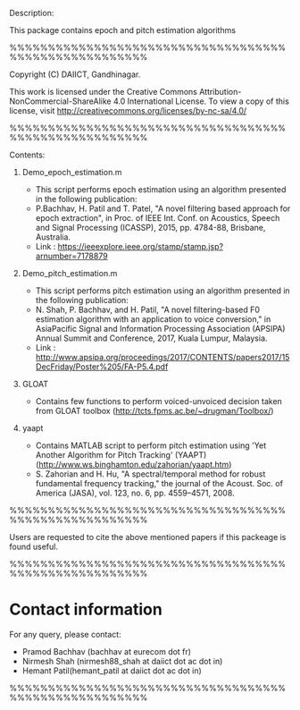 Description:

This package contains epoch and pitch estimation algorithms

%%%%%%%%%%%%%%%%%%%%%%%%%%%%%%%%%%%%%%%%%%%%%%%%%%%%%%

Copyright (C) DAIICT, Gandhinagar.

This work is licensed under the Creative Commons Attribution-NonCommercial-ShareAlike 4.0 International
License. To view a copy of this license, visit http://creativecommons.org/licenses/by-nc-sa/4.0/

%%%%%%%%%%%%%%%%%%%%%%%%%%%%%%%%%%%%%%%%%%%%%%%%%%%%%%

Contents:

1) Demo_epoch_estimation.m 
	- This script performs epoch estimation using an algorithm presented in the following publication: 
	- P.Bachhav, H. Patil and T. Patel, "A novel filtering based approach for epoch extraction", in Proc. of IEEE Int. Conf. on Acoustics, Speech and Signal Processing (ICASSP), 2015, pp. 4784-88, Brisbane, Australia.
	- Link : https://ieeexplore.ieee.org/stamp/stamp.jsp?arnumber=7178879
	
2) Demo_pitch_estimation.m 
	- This script performs pitch estimation using an algorithm presented in the following publication: 
	- N. Shah, P. Bachhav, and H. Patil, "A novel filtering-based F0 estimation algorithm with an application to voice conversion," in AsiaPacific Signal and Information Processing Association (APSIPA) Annual Summit and Conference, 2017, Kuala Lumpur, Malaysia.
    - Link : http://www.apsipa.org/proceedings/2017/CONTENTS/papers2017/15DecFriday/Poster%205/FA-P5.4.pdf
	
3) GLOAT 
	- Contains few functions to perform voiced-unvoiced decision taken from GLOAT toolbox (http://tcts.fpms.ac.be/~drugman/Toolbox/)
	
4) yaapt 
	- Contains MATLAB script to perform pitch estimation using 'Yet Another Algorithm for Pitch Tracking' (YAAPT)(http://www.ws.binghamton.edu/zahorian/yaapt.htm)
	- S. Zahorian and H. Hu, "A spectral/temporal method for robust fundamental frequency tracking," the journal of the Acoust. Soc. of America (JASA), vol. 123, no. 6, pp. 4559–4571, 2008.
	
%%%%%%%%%%%%%%%%%%%%%%%%%%%%%%%%%%%%%%%%%%%%%%%%%%%%%%
	
Users are requested to cite the above mentioned papers if this packeage is found useful.
	
%%%%%%%%%%%%%%%%%%%%%%%%%%%%%%%%%%%%%%%%%%%%%%%%%%%%%%
   
Contact information
===================

For any query, please contact:

- Pramod Bachhav (bachhav at eurecom dot fr)
- Nirmesh Shah (nirmesh88_shah at daiict dot ac dot in)
- Hemant Patil(hemant_patil at daiict dot ac dot in)

%%%%%%%%%%%%%%%%%%%%%%%%%%%%%%%%%%%%%%%%%%%%%%%%%%%%%%
